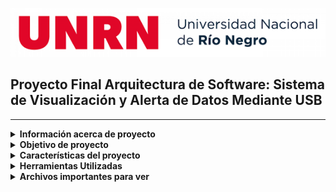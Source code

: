 
![LogoUnrn](docs/logounrn.png)

## Proyecto Final Arquitectura de Software: Sistema de Visualización y Alerta de Datos Mediante USB

---

<details>
<summary><b>Información acerca de proyecto</b></summary>

Este proyecto es el trabajo final integrador de la materia "Arquitectura de Software", en el cual se aplican los conocimientos adquiridos a lo largo del curso para desarrollar un sistema que muestra datos en un display y hace sonar un buzzer utilizando una conexión USB.

* **Autora:**
    * Torletti Lara (lara.a.torletti@gmail.com)

* **Materia:**
    Arquitectura de Software - B5647

* **Profesor:**
    Morixe Martin Guillermo

* **Carrera:**
    Ingeniería Electrónica

* **Universidad:**
    Universidad Nacional de Río Negro - Sede Andina
</details>

<details>

<summary><b>Objetivo de proyecto</b></summary>

* Integrar y aplicar los conceptos de arquitectura de software en un proyecto práctico.
* Desarrollar un sistema funcional que utilice hardware (display y buzzer) y software para la visualización y alerta de datos.
* Demostrar la capacidad de diseñar y construir un sistema con múltiples componentes que interactúan entre sí de manera eficiente.

</details>

<details>

<summary><b>Características del proyecto</b></summary>

* Extracción de Datos: Obtención de datos a partir de muestras específicas.
* Visualización: Muestra de los datos en un display conectado vía USB.
* Alerta Sonora: Activación de un buzzer como alerta basada en los datos procesados.
* Conexión USB: Comunicación y transferencia de datos mediante conexión USB.
  
</details>

<details>
<summary><b> Herramientas Utilizadas</b></summary>

* Lenguajes de Programación: [C++](https://cplusplus.com/)
* Control de versiones: [Git](https://git-scm.com/) a través de [GitHub](https://docs.github.com/en/get-started/start-your-journey/about-github-and-git)
* Entorno de desarrollo: [Visual Studio Code](https://code.visualstudio.com/docs/editor/whyvscode#:~:text=At%20its%20heart%2C%20Visual%20Studio,selection%2C%20snippets%2C%20and%20more.) y su [Plugin para manejo Arduino](https://marketplace.visualstudio.com/items?itemName=vsciot-vscode.vscode-arduino)
* Librería para conexión I2C: [Liquid Crystal I2C](https://github.com/johnrickman/LiquidCrystal_I2C/tree/master)

* Documentación: [Doxygen](https://www.doxygen.nl/)

</details>

<details>
<summary><b> Archivos importantes para ver </b></summary>

* [Sobre patrones de diseño implementados](documentation/about_design_pattern.md)
* [PDF de documentación](documentation/refman.pdf)
* [Pagina WEB de documentación](https://laritor.github.io/PF_Arquitectura_Software_UNRN/)
</details>
